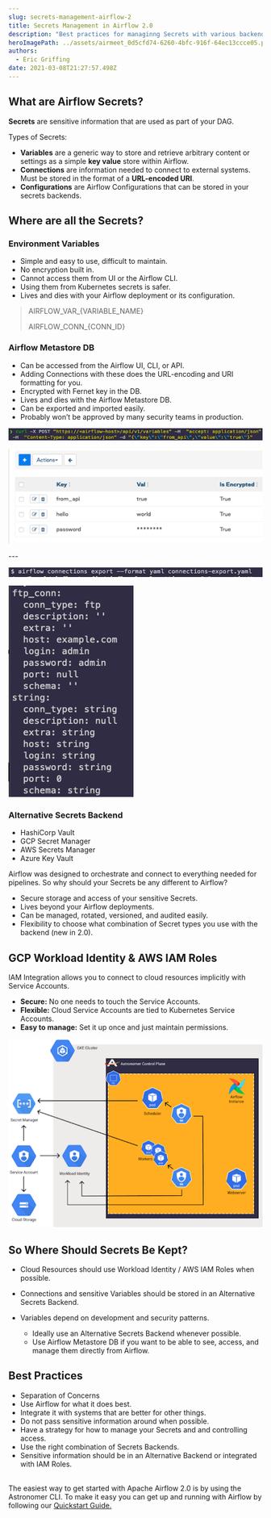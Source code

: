 ```yaml
---
slug: secrets-management-airflow-2
title: Secrets Management in Airflow 2.0
description: "Best practices for managinng Secrets with various backends in Apache Airflow 2.0. "
heroImagePath: ../assets/airmeet_0d5cfd74-6260-4bfc-916f-64ec13ccce05.png
authors:
  - Eric Griffing
date: 2021-03-08T21:27:57.498Z
---
```


## What are Airflow Secrets? 

**Secrets** are sensitive information that are used as part of your DAG.

Types of Secrets: 

  * **Variables** are a generic way to store and retrieve arbitrary content or settings as a simple **key value** store within Airflow.
  * **Connections** are information needed to connect to external systems. Must be stored in the format of a **URL-encoded URI**.
  * **Configurations** are Airflow Configurations that can be stored in your secrets backends.

## Where are all the Secrets? 

### Environment Variables

  * Simple and easy to use, difficult to maintain. 
  * No encryption built in.
  * Cannot access them from UI or the Airflow CLI.
  * Using them from Kubernetes secrets is safer.
  * Lives and dies with your Airflow deployment or its configuration.

> AIRFLOW\_VAR\_{VARIABLE_NAME}
>
> AIRFLOW\_CONN\_{CONN_ID}

### Airflow Metastore DB

  * Can be accessed from the Airflow UI, CLI, or API.
  * Adding Connections with these does the URL-encoding and URI formatting for you.
  * Encrypted with Fernet key in the DB.
  * Lives and dies with the Airflow Metastore DB.
  * Can be exported and imported easily.
  * Probably won’t be approved by many security teams in production.

![Curl 1](../assets/img1.png)

![Connections](../assets/img2.png)

\---

![Airflow CLI Command](../assets/img3.png)

![FTP Conn](../assets/img4.png)

### Alternative Secrets Backend

  * HashiCorp Vault
  * GCP Secret Manager
  * AWS Secrets Manager
  * Azure Key Vault

Airflow was designed to orchestrate and connect to everything needed for pipelines. So why should your Secrets be any different to Airflow?

  * Secure storage and access of your sensitive Secrets.
  * Lives beyond your Airflow deployments.
  * Can be managed, rotated, versioned, and audited easily.
  * Flexibility to choose what combination of Secret types you use with the backend (new in 2.0).

## GCP Workload Identity & AWS IAM Roles

IAM Integration allows you to connect to cloud resources implicitly with Service Accounts. 

  * **Secure:** No one needs to touch the Service Accounts.
  * **Flexible:** Cloud Service Accounts are tied to Kubernetes Service Accounts.
  * **Easy to manage:** Set it up once and just maintain permissions.

![Secrets Architecture](../assets/img5secrets.png)

## So Where Should Secrets Be Kept?

* Cloud Resources should use Workload Identity / AWS IAM Roles when possible.
* Connections and sensitive Variables should be stored in an Alternative Secrets Backend.
* Variables depend on development and security patterns.

  * Ideally use an Alternative Secrets Backend whenever possible.
  * Use Airflow Metastore DB if you want to be able to see, access, and manage them directly from Airflow.

## Best Practices 

  * Separation of Concerns
  * Use Airflow for what it does best.
  * Integrate it with systems that are better for other things.
  * Do not pass sensitive information around when possible.
  * Have a strategy for how to manage your Secrets and and controlling access.
  * Use the right combination of Secrets Backends.
  * Sensitive information should be in an Alternative Backend or integrated with IAM Roles.

\
The easiest way to get started with Apache Airflow 2.0 is by using the Astronomer CLI. To make it easy you can get up and running with Airflow by following our [Quickstart Guide.](https://www.astronomer.io/docs/cloud/stable/develop/cli-quickstart)
